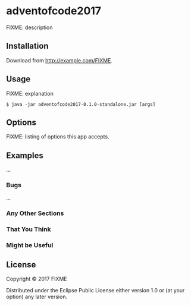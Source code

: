 # adventofcode2017

FIXME: description

## Installation

Download from http://example.com/FIXME.

## Usage

FIXME: explanation

    $ java -jar adventofcode2017-0.1.0-standalone.jar [args]

## Options

FIXME: listing of options this app accepts.

## Examples

...

### Bugs

...

### Any Other Sections
### That You Think
### Might be Useful

## License

Copyright © 2017 FIXME

Distributed under the Eclipse Public License either version 1.0 or (at
your option) any later version.
